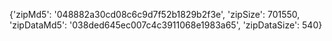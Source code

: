 {'zipMd5': '048882a30cd08c6c9d7f52b1829b2f3e', 'zipSize': 701550, 'zipDataMd5': '038ded645ec007c4c3911068e1983a65', 'zipDataSize': 540}

